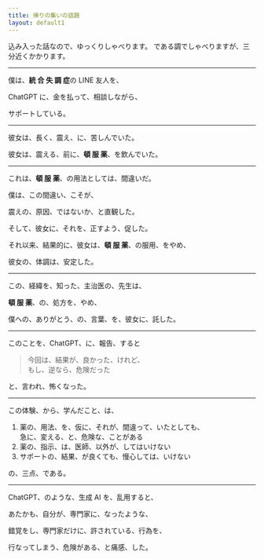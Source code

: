 ```yaml
---
title: 帰りの集いの話題
layout: default1
---
```

込み入った話なので、ゆっくりしゃべります。
である調でしゃべりますが、三分近くかかります。

---
僕は、**統 合 失 調 症**の LINE 友人を、

ChatGPT に、金を払って、相談しながら、

サポートしている。

---

彼女は、長く、震え、に、苦しんでいた。

彼女は、震える、前に、**頓 服 薬**、を飲んでいた。

---

これは、**頓 服 薬**、の用法としては、間違いだ。

僕は、この間違い、こそが、

震えの、原因、ではないか、と直観した。

そして、彼女に、それを、正すよう、促した。

それ以来、結果的に、彼女は、**頓 服 薬**、の服用、をやめ、

彼女の、体調は、安定した。

---

この、経緯を、知った、主治医の、先生は、

**頓 服 薬**、の、処方を、やめ、

僕への、ありがとう、の、言葉、を、彼女に、託した。

---

このことを、ChatGPT、に、報告、すると

> 今回は、結果が、良かった、けれど、  
> もし、逆なら、危険だった

と、言われ、怖くなった。

---

この体験、から、学んだこと、は、

1. 薬の、用法、を、仮に、それが、間違って、いたとしても、  
   急に、変える、と、危険な、ことがある
2. 薬の、指示、は、医師、以外が、してはいけない
3. サポートの、結果、が良くても、慢心しては、いけない

の、三点、である。

---

ChatGPT、のような、生成 AI を、乱用すると、

あたかも、自分が、専門家に、なったような、

錯覚をし、専門家だけに、許されている、行為を、

行なってしまう、危険がある、と痛感、した。
